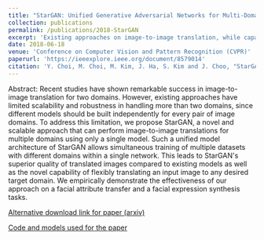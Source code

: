 ```yaml
---
title: "StarGAN: Unified Generative Adversarial Networks for Multi-Domain Image-to-Image Translation"
collection: publications
permalink: /publications/2018-StarGAN
excerpt: 'Existing approaches on image-to-image translation, while capable of producing high-quality translation images, were limited to one-on-one translations and also less robust on multiple domains. To address this limitation, we introduced StarGAN, a model that uses a simple yet effective approach, one-hot masking, and show through facial image translation tasks that our model is capable of performing multiple forms of image translations.'
date: 2018-06-18
venue: 'Conference on Computer Vision and Pattern Recognition (CVPR)'
paperurl: 'https://ieeexplore.ieee.org/document/8579014'
citation: 'Y. Choi, M. Choi, M. Kim, J. Ha, S. Kim and J. Choo, "StarGAN: Unified Generative Adversarial Networks for Multi-domain Image-to-Image Translation," 2018 IEEE/CVF Conference on Computer Vision and Pattern Recognition, Salt Lake City, UT, USA, 2018, pp. 8789-8797, doi: 10.1109/CVPR.2018.00916.'
---
```


Abstract: Recent studies have shown remarkable success in image-to-image translation for two domains. However, existing approaches have limited scalability and robustness in handling more than two domains, since different models should be built independently for every pair of image domains. To address this limitation, we propose StarGAN, a novel and scalable approach that can perform image-to-image translations for multiple domains using only a single model. Such a unified model architecture of StarGAN allows simultaneous training of multiple datasets with different domains within a single network. This leads to StarGAN's superior quality of translated images compared to existing models as well as the novel capability of flexibly translating an input image to any desired target domain. We empirically demonstrate the effectiveness of our approach on a facial attribute transfer and a facial expression synthesis tasks.

[Alternative download link for paper (arxiv)](https://arxiv.org/abs/1711.09020)

[Code and models used for the paper](https://github.com/yunjey/stargan)